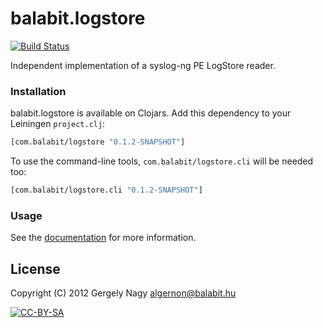 # balabit.logstore

[![Build Status](https://secure.travis-ci.org/algernon/balabit.logstore.png?branch=master)](http://travis-ci.org/algernon/balabit.logstore)

Independent implementation of a syslog-ng PE LogStore reader.

### Installation

balabit.logstore is available on Clojars. Add this dependency to your
Leiningen `project.clj`:

```clojure
[com.balabit/logstore "0.1.2-SNAPSHOT"]
```

To use the command-line tools, `com.balabit/logstore.cli` will be
needed too:

```clojure
[com.balabit/logstore.cli "0.1.2-SNAPSHOT"]
```

### Usage

See the [documentation](http://algernon.github.com/balabit.logstore/)
for more information.

## License

Copyright (C) 2012 Gergely Nagy <algernon@balabit.hu>

[![CC-BY-SA](http://i.creativecommons.org/l/by-sa/3.0/80x15.png)](http://creativecommons.org/licenses/by-sa/3.0/)
